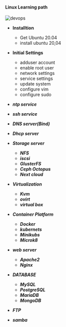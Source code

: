 #### Linux Learning path

![devops](https://user-images.githubusercontent.com/42309948/152316992-2bff9fb6-bd3e-4609-a3ff-5a6c6dda7d3e.jpg)


*  **Installtion**
    * Get Ubuntu 20.04
    * install ubuntu 20,04

*  **Initial Settings**
    * adduser account
    * enable root user
    * network settings
    * service settings
    * update system 
    * configure vim 
    * configure sudo

* _**ntp service**_
* _**ssh service**_   
* _**DNS server(Bind)**_
* _**Dhcp server**_
* _**Storage server**_ 
    
    * _**NFS**_ 
    * _**iscsi**_
    * _**GlusterFS**_
    * _**Ceph Octopus**_
    * _**Next cloud**_
    
* _**Virtualization**_
   * _**Kvm**_
   * _**ovirt**_
   * _**virtual box**_
   
* _**Container Platform**_

    * _**Docker**_
    * _**kubernets**_
    * _**Minikubs**_
    * _**Microk8**_
    
* _**web server**_
   
    * _**Apache2**_
    * _**Nginx**_

* _**DATABASE**_

    * _**MySQL**_
    * _**PostgreSQL**_
    * _**MariaDB**_
    * _**MongoDB**_
  
* _**FTP**_

* _**samba**_
